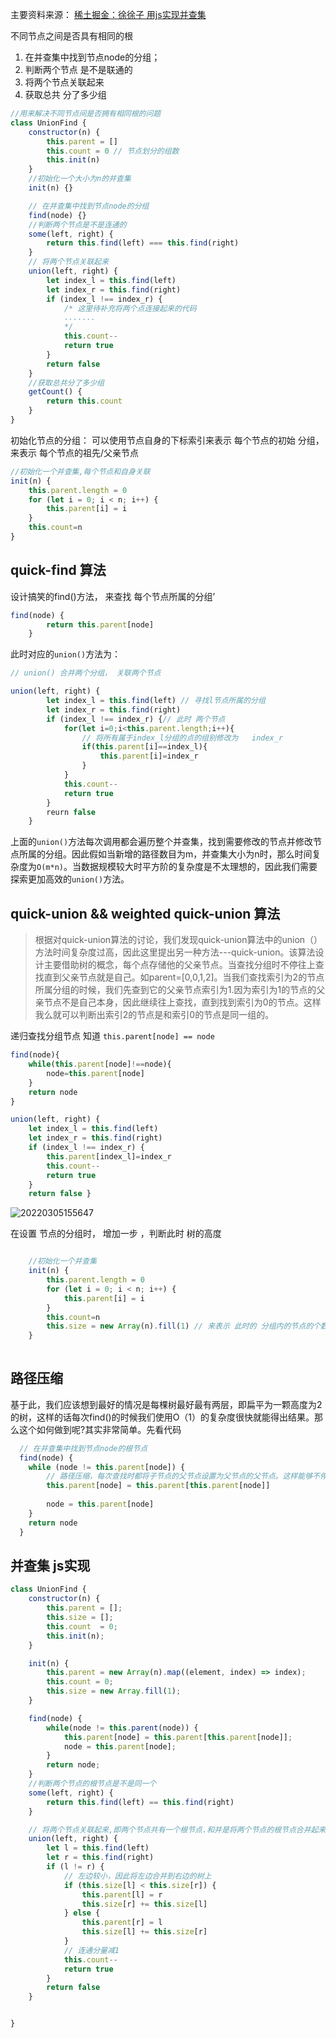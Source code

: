 主要资料来源：
[稀土掘金：徐徐子 用js实现并查集](https://juejin.cn/post/7024090069493350436)


不同节点之间是否具有相同的根

1. 在并查集中找到节点node的分组；
2. 判断两个节点 是不是联通的
3. 将两个节点关联起来
4. 获取总共 分了多少组




```js
//用来解决不同节点间是否拥有相同根的问题
class UnionFind {
	constructor(n) {
		this.parent = []
		this.count = 0 // 节点划分的组数 
        this.init(n)
	}
	//初始化一个大小为n的并查集
	init(n) {}

	// 在并查集中找到节点node的分组
	find(node) {}
	//判断两个节点是不是连通的
	some(left, right) {
		return this.find(left) === this.find(right)
	}
	// 将两个节点关联起来
	union(left, right) {
		let index_l = this.find(left)
		let index_r = this.find(right)
		if (index_l !== index_r) {
			/* 这里待补充将两个点连接起来的代码
            .......
            */
            this.count--
            return true
		}
        return false
	}
	//获取总共分了多少组
	getCount() {
		return this.count
	}
}

```

初始化节点的分组： 
可以使用节点自身的下标索引来表示 每个节点的初始 分组， 来表示 每个节点的祖先/父亲节点

```js
//初始化一个并查集,每个节点和自身关联
init(n) {
	this.parent.length = 0
	for (let i = 0; i < n; i++) {
		this.parent[i] = i
	}
    this.count=n
}


```

## quick-find 算法

设计搞笑的find()方法， 来查找 每个节点所属的分组’


```js
find(node) {
		return this.parent[node]
	}

```

此时对应的`union()`方法为：

```js
// union() 合并两个分组， 关联两个节点

union(left, right) {
		let index_l = this.find(left) // 寻找l节点所属的分组
		let index_r = this.find(right)
		if (index_l !== index_r) {// 此时 两个节点
			for(let i=0;i<this.parent.length;i++){
				// 将所有属于index_l分组的点的组别修改为	index_r
				if(this.parent[i]==index_l){
					this.parent[i]=index_r
				}
			}
			this.count--
			return true
		}
		reurn false
	}

```

上面的`union()`方法每次调用都会遍历整个并查集，找到需要修改的节点并修改节点所属的分组。因此假如当新增的路径数目为m，并查集大小为n时，那么时间复杂度为`O(m*n)`。当数据规模较大时平方阶的复杂度是不太理想的，因此我们需要探索更加高效的`union()`方法。

## quick-union && weighted quick-union 算法

> 根据对quick-union算法的讨论，我们发现quick-union算法中的union（）方法时间复杂度过高，因此这里提出另一种方法---quick-union。该算法设计主要借助树的概念，每个点存储他的父亲节点。当查找分组时不停往上查找直到父亲节点就是自己。如parent=[0,0,1,2]。当我们查找索引为2的节点所属分组的时候，我们先查到它的父亲节点索引为1.因为索引为1的节点的父亲节点不是自己本身，因此继续往上查找，直到找到索引为0的节点。这样我么就可以判断出索引2的节点是和索引0的节点是同一组的。


递归查找分组节点 知道 `this.parent[node] == node`
```js
find(node){
    while(this.parent[node]!==node){
        node=this.parent[node]
    }
    return node 
}

```

```js
union(left, right) {
	let index_l = this.find(left)
	let index_r = this.find(right)
	if (index_l !== index_r) {
		this.parent[index_l]=index_r
		this.count--
		return true
	}
	return false }

```

![20220305155647](https://xd-imgsubmit.oss-cn-beijing.aliyuncs.com/images/20220305155647.png)

在设置 节点的分组时， 增加一步 ，判断此时 树的高度

```js

    //初始化一个并查集
    init(n) {
        this.parent.length = 0
        for (let i = 0; i < n; i++) {
            this.parent[i] = i
		}
		this.count=n
        this.size = new Array(n).fill(1) // 来表示 此时的 分组内的节点的个数
    }
  


```

## 路径压缩

基于此，我们应该想到最好的情况是每棵树最好最有两层，即扁平为一颗高度为2的树，这样的话每次find()的时候我们使用O（1）的复杂度很快就能得出结果。那么这个如何做到呢?其实非常简单。先看代码


```js
  // 在并查集中找到节点node的根节点
  find(node) {
  	while (node != this.parent[node]) {
  		// 路径压缩，每次查找时都将子节点的父节点设置为父节点的父节点。这样能够不停的扁平化查询树。
  		this.parent[node] = this.parent[this.parent[node]]
        
  		node = this.parent[node]
  	}
  	return node
  }

```

## 并查集 js实现

```js
class UnionFind {
    constructor(n) {
        this.parent = [];
        this.size = [];
        this.count  = 0;
        this.init(n);
    }

    init(n) {
        this.parent = new Array(n).map((element, index) => index);
        this.count = 0;
        this.size = new Array.fill(1);
    }

    find(node) {
        while(node != this.parent(node)) {
            this.parent[node] = this.parent[this.parent[node]];
            node = this.parent[node];
        }
        return node;
    }
    //判断两个节点的根节点是不是同一个
	some(left, right) {
		return this.find(left) == this.find(right)
	}

    // 将两个节点关联起来,即两个节点共有一个根节点.和并是将两个节点的根节点合并起来
	union(left, right) {
		let l = this.find(left)
		let r = this.find(right)
		if (l != r) {
			// 左边较小，因此将左边合并到右边的树上
			if (this.size[l] < this.size[r]) {
				this.parent[l] = r
				this.size[r] += this.size[l]
			} else {
				this.parent[r] = l
				this.size[l] += this.size[r]
			}
			// 连通分量减1
			this.count--
			return true
		}
		return false
	}


}
```